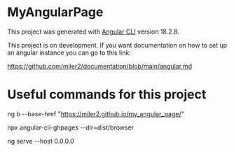 # MyAngularPage

This project was generated with [Angular CLI](https://github.com/angular/angular-cli) version 18.2.8.

This project is on development. If you want documentation on how to set up an angular instance you can go to this link:

https://github.com/miler2/documentation/blob/main/angular.md


# Useful commands for this project

ng b --base-href "https://miler2.github.io/my_angular_page/"

npx angular-cli-ghpages --dir=dist/browser

ng serve --host 0.0.0.0
